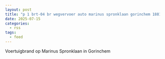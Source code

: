 ```yaml
---
layout: post
title: "p 1 brt-04 br wegvervoer auto marinus spronklaan gorinchem 188132"
date: 2025-07-15
categories: 
  - rss
tags: 
  - feed
---
```


Voertuigbrand op Marinus Spronklaan in Gorinchem
